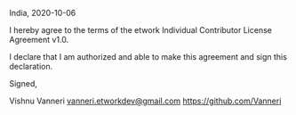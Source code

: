 India, 2020-10-06

I hereby agree to the terms of the etwork Individual Contributor License
Agreement v1.0.

I declare that I am authorized and able to make this agreement and sign this
declaration.

Signed,

Vishnu Vanneri vanneri.etworkdev@gmail.com https://github.com/Vanneri